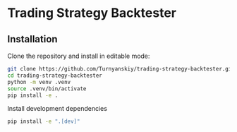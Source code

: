 # Trading Strategy Backtester

## Installation

Clone the repository and install in editable mode:

```bash
git clone https://github.com/Turnyanskiy/trading-strategy-backtester.git
cd trading-strategy-backtester
python -m venv .venv
source .venv/bin/activate
pip install -e .
```

Install development dependencies
```bash
pip install -e ".[dev]"
```
